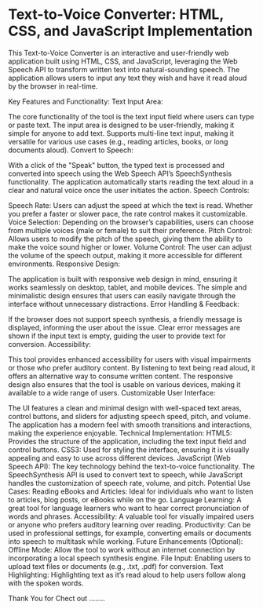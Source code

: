 # Text-to-Voice Converter: HTML, CSS, and JavaScript Implementation

This Text-to-Voice Converter is an interactive and user-friendly web application built using HTML, CSS, and JavaScript, leveraging the Web Speech API to transform written text into natural-sounding speech. The application allows users to input any text they wish and have it read aloud by the browser in real-time.

Key Features and Functionality:
Text Input Area:

The core functionality of the tool is the text input field where users can type or paste text. The input area is designed to be user-friendly, making it simple for anyone to add text.
Supports multi-line text input, making it versatile for various use cases (e.g., reading articles, books, or long documents aloud).
Convert to Speech:

With a click of the "Speak" button, the typed text is processed and converted into speech using the Web Speech API’s SpeechSynthesis functionality.
The application automatically starts reading the text aloud in a clear and natural voice once the user initiates the action.
Speech Controls:

Speech Rate: Users can adjust the speed at which the text is read. Whether you prefer a faster or slower pace, the rate control makes it customizable.
Voice Selection: Depending on the browser’s capabilities, users can choose from multiple voices (male or female) to suit their preference.
Pitch Control: Allows users to modify the pitch of the speech, giving them the ability to make the voice sound higher or lower.
Volume Control: The user can adjust the volume of the speech output, making it more accessible for different environments.
Responsive Design:

The application is built with responsive web design in mind, ensuring it works seamlessly on desktop, tablet, and mobile devices.
The simple and minimalistic design ensures that users can easily navigate through the interface without unnecessary distractions.
Error Handling & Feedback:

If the browser does not support speech synthesis, a friendly message is displayed, informing the user about the issue.
Clear error messages are shown if the input text is empty, guiding the user to provide text for conversion.
Accessibility:

This tool provides enhanced accessibility for users with visual impairments or those who prefer auditory content. By listening to text being read aloud, it offers an alternative way to consume written content.
The responsive design also ensures that the tool is usable on various devices, making it available to a wide range of users.
Customizable User Interface:

The UI features a clean and minimal design with well-spaced text areas, control buttons, and sliders for adjusting speech speed, pitch, and volume.
The application has a modern feel with smooth transitions and interactions, making the experience enjoyable.
Technical Implementation:
HTML5: Provides the structure of the application, including the text input field and control buttons.
CSS3: Used for styling the interface, ensuring it is visually appealing and easy to use across different devices.
JavaScript (Web Speech API): The key technology behind the text-to-voice functionality. The SpeechSynthesis API is used to convert text to speech, while JavaScript handles the customization of speech rate, volume, and pitch.
Potential Use Cases:
Reading eBooks and Articles: Ideal for individuals who want to listen to articles, blog posts, or eBooks while on the go.
Language Learning: A great tool for language learners who want to hear correct pronunciation of words and phrases.
Accessibility: A valuable tool for visually impaired users or anyone who prefers auditory learning over reading.
Productivity: Can be used in professional settings, for example, converting emails or documents into speech to multitask while working.
Future Enhancements (Optional):
Offline Mode: Allow the tool to work without an internet connection by incorporating a local speech synthesis engine.
File Input: Enabling users to upload text files or documents (e.g., .txt, .pdf) for conversion.
Text Highlighting: Highlighting text as it’s read aloud to help users follow along with the spoken words.


Thank You for Chect out ........